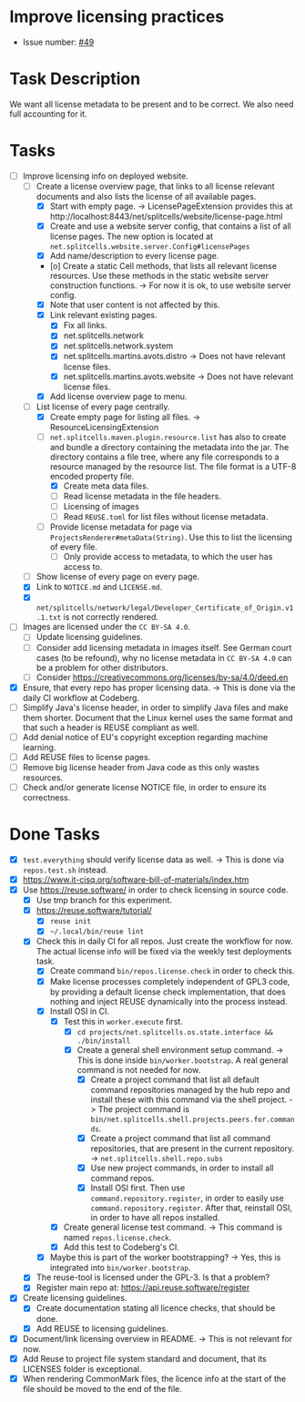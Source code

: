 # Improve licensing practices

* Issue number: [\#49](https://codeberg.org/splitcells-net/net.splitcells.network.community/issues/49)

# Task Description
We want all license metadata to be present and to be correct.
We also need full accounting for it.
# Tasks

* [ ] Improve licensing info on deployed website.
    * [ ] Create a license overview page, that links to all license relevant documents
      and also lists the license of all available pages.
        * [x] Start with empty page. -> LicensePageExtension provides this at http://localhost:8443/net/splitcells/website/license-page.html
        * [x] Create and use a website server config, that contains a list of all license pages.
          The new option is located at `net.splitcells.website.server.Config#licensePages`
        * [x] Add name/description to every license page.
        * [o] Create a static Cell methods, that lists all relevant license resources.
          Use these methods in the static website server construction functions.
          -> For now it is ok, to use website server config. 
        * [x] Note that user content is not affected by this.
        * [x] Link relevant existing pages.
            * [x] Fix all links. 
            * [x] net.splitcells.network
            * [x] net.splitcells.network.system
            * [x] net.splitcells.martins.avots.distro -> Does not have relevant license files.
            * [x] net.splitcells.martins.avots.website -> Does not have relevant license files.
        * [x] Add license overview page to menu.
    * [ ] List license of every page centrally.
        * [x] Create empty page for listing all files. -> ResourceLicensingExtension
        * [ ] `net.splitcells.maven.plugin.resource.list` has also to create and bundle a directory containing the metadata into the jar.
          The directory contains a file tree, where any file corresponds to a resource managed by the resource list.
          The file format is a UTF-8 encoded property file.
            * [x] Create meta data files.
            * [ ] Read license metadata in the file headers.
            * [ ] Licensing of images
            * [ ] Read `REUSE.toml` for list files without license metadata.
        * [ ] Provide license metadata for page via `ProjectsRenderer#metaData(String)`.
          Use this to list the licensing of every file.
            * [ ] Only provide access to metadata, to which the user has access to.
    * [ ] Show license of every page on every page.
    * [x] Link to `NOTICE.md` and `LICENSE.md`.
    * [x] `net/splitcells/network/legal/Developer_Certificate_of_Origin.v1.1.txt` is not correctly rendered.
* [ ] Images are licensed under the `CC BY-SA 4.0`.
    * [ ] Update licensing guidelines.
    * [ ] Consider add licensing metadata in images itself. See German court cases (to be refound),
      why no license metadata in `CC BY-SA 4.0` can be a problem for other distributors.
    * [ ] Consider https://creativecommons.org/licenses/by-sa/4.0/deed.en
* [x] Ensure, that every repo has proper licensing data. -> This is done via the daily CI workflow at Codeberg.
* [ ] Simplify Java's license header, in order to simplify Java files and make them shorter.
  Document that the Linux kernel uses the same format and that such a header is REUSE compliant as well.
* [ ] Add denial notice of EU's copyright exception regarding machine learning.
* [ ] Add REUSE files to license pages.
* [ ] Remove big license header from Java code as this only wastes resources.
* [ ] Check and/or generate license NOTICE file, in order to ensure its correctness.
# Done Tasks
* [x] `test.everything` should verify license data as well. -> This is done via `repos.test.sh` instead.
* [x] https://www.it-cisq.org/software-bill-of-materials/index.htm
* [x] Use https://reuse.software/ in order to check licensing in source code.
    * [x] Use tmp branch for this experiment.
    * [x] https://reuse.software/tutorial/
        * [x] `reuse init`
        * [x] `~/.local/bin/reuse lint`
    * [x] Check this in daily CI for all repos. Just create the workflow for now. The actual license info will be fixed via the weekly test deployments task.
        * [x] Create command `bin/repos.license.check` in order to check this.
        * [x] Make license processes completely independent of GPL3 code, by providing a default license check implementation, that does nothing and inject REUSE dynamically into the process instead.
        * [x] Install OSI in CI.
            * [x] Test this in `worker.execute` first.
                * [x] `cd projects/net.splitcells.os.state.interface && ./bin/install`
                * [x] Create a general shell environment setup command.
                  -> This is done inside `bin/worker.bootstrap`.
                  A real general command is not needed for now.
                    * [x] Create a project command that list all default command repositories managed by the hub repo and
                      install these with this command via the shell project. -> The project command is `bin/net.splitcells.shell.projects.peers.for.commands`.
                    * [x] Create a project command that list all command repositories, that are present in the current repository. -> `net.splitcells.shell.repo.subs`
                    * [x] Use new project commands, in order to install all command repos.
                    * [x] Install OSI first.
                      Then use `command.repository.register`, in order to easily use `command.repository.register`.
                      After that, reinstall OSI, in order to have all repos installed.
            * [x] Create general license test command. -> This command is named `repos.license.check`.
            * [x] Add this test to Codeberg's CI.
        * [x] Maybe this is part of the worker bootstrapping? -> Yes, this is integrated into `bin/worker.bootstrap`.
    * [x] The reuse-tool is licensed under the GPL-3. Is that a problem?
    * [x] Register main repo at: https://api.reuse.software/register
* [x] Create licensing guidelines.
    * [x] Create documentation stating all licence checks, that should be done.
    * [x] Add REUSE to licensing guidelines.
* [x] Document/link licensing overview in README. -> This is not relevant for now.
* [x] Add Reuse to project file system standard and document, that its LICENSES folder is exceptional.
* [x] When rendering CommonMark files, the licence info at the start of the file should be moved to the end of the file.
